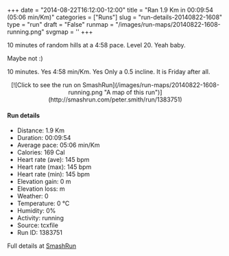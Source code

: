 +++
date = "2014-08-22T16:12:00-12:00"
title = "Ran 1.9 Km in 00:09:54 (05:06 min/Km)"
categories = ["Runs"]
slug = "run-details-20140822-1608"
type = "run"
draft = "False"
runmap = "/images/run-maps/20140822-1608-running.png"
svgmap = '<polyline points="">'
+++

10 minutes of random hills at a 4:58 pace. Level 20. Yeah baby. 


Maybe  not :)

10 minutes. Yes
4:58 min/Km. Yes
Only a 0.5 incline. It is Friday after all. 



<!--more-->

<center>
[![Click to see the run on SmashRun](/images/run-maps/20140822-1608-running.png "A map of this run")](http://smashrun.com/peter.smith/run/1383751)
</center>

#### Run details

* Distance: 1.9 Km
* Duration: 00:09:54
* Average pace: 05:06 min/Km
* Calories: 169 Cal
* Heart rate (ave): 145 bpm
* Heart rate (max): 145 bpm
* Heart rate (min): 145 bpm
* Elevation gain: 0 m
* Elevation loss:  m
* Weather: 0
* Temperature: 0 &deg;C
* Humidity: 0%
* Activity: running
* Source: tcxfile
* Run ID: 1383751

Full details at [SmashRun](http://smashrun.com/peter.smith/run/1383751)